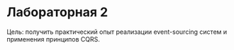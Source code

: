 # Лабораторная 2
Цель: получить практический опыт реализации event-sourcing систем и применения принципов CQRS.